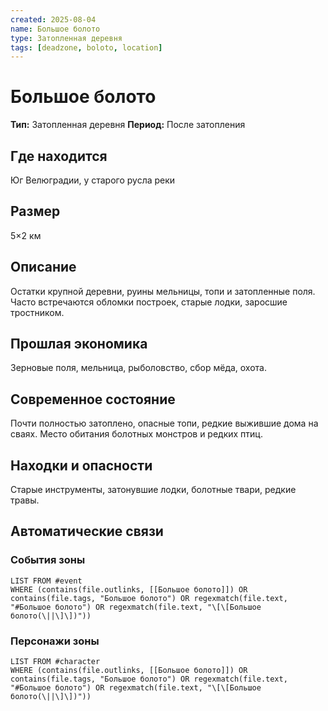 ```yaml
---
created: 2025-08-04
name: Большое болото
type: Затопленная деревня
tags: [deadzone, boloto, location]
---
```


# Большое болото

**Тип:** Затопленная деревня
**Период:** После затопления

## Где находится
Юг Велюградии, у старого русла реки

## Размер
5×2 км

## Описание
Остатки крупной деревни, руины мельницы, топи и затопленные поля. Часто встречаются обломки построек, старые лодки, заросшие тростником.

## Прошлая экономика
Зерновые поля, мельница, рыболовство, сбор мёда, охота.

## Современное состояние
Почти полностью затоплено, опасные топи, редкие выжившие дома на сваях. Место обитания болотных монстров и редких птиц.

## Находки и опасности
Старые инструменты, затонувшие лодки, болотные твари, редкие травы.

## Автоматические связи
### События зоны
```dataview
LIST FROM #event
WHERE (contains(file.outlinks, [[Большое болото]]) OR contains(file.tags, "Большое болото") OR regexmatch(file.text, "#Большое болото") OR regexmatch(file.text, "\[\[Большое болото(\||\]\])"))
```

### Персонажи зоны
```dataview
LIST FROM #character
WHERE (contains(file.outlinks, [[Большое болото]]) OR contains(file.tags, "Большое болото") OR regexmatch(file.text, "#Большое болото") OR regexmatch(file.text, "\[\[Большое болото(\||\]\])"))
```
